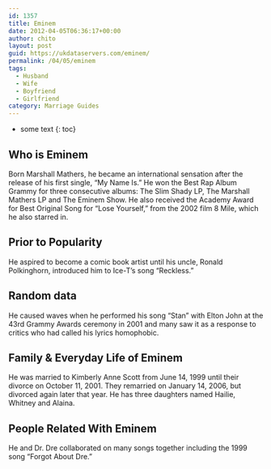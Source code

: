 ```yaml
---
id: 1357
title: Eminem
date: 2012-04-05T06:36:17+00:00
author: chito
layout: post
guid: https://ukdataservers.com/eminem/
permalink: /04/05/eminem
tags:
  - Husband
  - Wife
  - Boyfriend
  - Girlfriend
category: Marriage Guides
---
```


* some text
{: toc}


## Who is  Eminem
                  
                  
                  
Born Marshall Mathers, he became an international sensation after the release of his first single, &#8220;My Name Is.&#8221; He won the Best Rap Album Grammy for three consecutive albums: The Slim Shady LP, The Marshall Mathers LP and The Eminem Show. He also received the Academy Award for Best Original Song for &#8220;Lose Yourself,&#8221; from the 2002 film 8 Mile, which he also starred in. 
                  
                
                
                
## Prior to Popularity 
                  
                  
                  
He aspired to become a comic book artist until his uncle, Ronald Polkinghorn, introduced him to Ice-T&#8217;s song &#8220;Reckless.&#8221; 
                  
                
                
                
## Random data 
                  
                  
                  
He caused waves when he performed his song &#8220;Stan&#8221; with Elton John at the 43rd Grammy Awards ceremony in 2001 and many saw it as a response to critics who had called his lyrics homophobic. 
                  
                
                
                
## Family & Everyday Life of Eminem
                  
                  
                  
He was married to Kimberly Anne Scott from June 14, 1999 until their divorce on October 11, 2001. They remarried on January 14, 2006, but divorced again later that year. He has three daughters named Hailie, Whitney and Alaina. 
                  
                
                
                
## People Related With  Eminem
                  
                  
                  
He and Dr. Dre collaborated on many songs together including the 1999 song &#8220;Forgot About Dre.&#8221; 
                  
                
              
            
          
          
          
    
    
  
